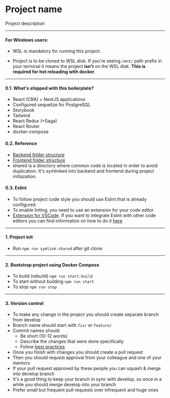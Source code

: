 # Project name

Project description

---

#### For Windows users:

-   WSL is mandatory for running this project.

-   Project is to be cloned to WSL disk.
    If you're seeing `/mnt/` path prefix in your terminal it means the project **isn't** on the WSL disk.
    **This is required for hot reloading with docker**.

---

#### 0.1. What's shipped with this boilerplate?

-   React (CRA) + NestJS applications
-   Configured sequelize for PostgreSQL
-   Storybook
-   Tailwind
-   React Redux (+Saga)
-   React Router
-   docker-compose

#### 0.2. Reference

-   [Backend folder structure](./docs/backend.md)
-   [Frontend folder structure](./docs/frontend.md)
-   shared is a directory where common code is located in order to avoid duplication.
    It's symlinked into backend and frontend during project initiazation.

#### 0.3. Eslint

-   To follow project code style you should use Eslint that is already configured
-   To enable linting, you need to use an extension for your code editor
-   [Extension for VSCode](https://marketplace.visualstudio.com/items?itemName=dbaeumer.vscode-eslint).
    If you want to integrate Eslint with other code editors you can find information on how to do it
    [here](https://eslint.org/docs/user-guide/integrations#editors)

---

#### 1. Project init

-   Run `npm run symlink-shared` after git clone.

---

#### 2. Bootstrap project using Docker Compose

-   To build (rebuild) `npm run start:build`
-   To start without building `npm run start`
-   To stop `npm run stop`


---

#### 3. Version control

-   To make any change in the project you should create separate branch from develop
-   Branch name should start with `fix/` or `feature/`
-   Commit names should
    -   Be short (10-12 words)
    -   Describe the changes that were done specifically
    -   Follow [best practices](https://gist.github.com/robertpainsi/b632364184e70900af4ab688decf6f53#commit-message-guidelines)
-   Once you finish with changes you should create a pull request
-   Then you should request approval from your colleague and one of your mentors
-   If your pull request approved by these people you can squash & merge into develop branch
-   It's a good thing to keep your branch in sync with develop, so once in a while you should merge develop into your branch
-   Prefer small but frequent pull requests over infrequent and huge ones
